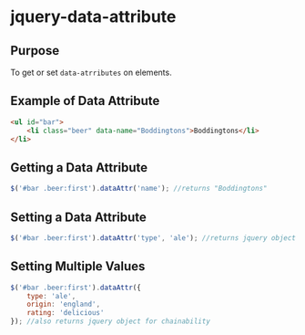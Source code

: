 jquery-data-attribute
=====================

## Purpose

To get or set `data-atrributes` on elements.

## Example of Data Attribute

```html
<ul id="bar">
    <li class="beer" data-name="Boddingtons">Boddingtons</li>
</li>
```

## Getting a Data Attribute

```javascript
$('#bar .beer:first').dataAttr('name'); //returns "Boddingtons"
```

## Setting a Data Attribute

```javascript
$('#bar .beer:first').dataAttr('type', 'ale'); //returns jquery object for chaining
```

## Setting Multiple Values

```javascript
$('#bar .beer:first').dataAttr({
    type: 'ale',
    origin: 'england',
    rating: 'delicious'
}); //also returns jquery object for chainability
```
